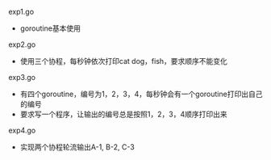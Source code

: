 exp1.go 
- goroutine基本使用

exp2.go
- 使用三个协程，每秒钟依次打印cat dog，fish，要求顺序不能变化

exp3.go 
- 有四个goroutine，编号为1，2，3，4，每秒钟会有一个goroutine打印出自己的编号
- 要求写一个程序，让输出的编号总是按照1，2，3，4顺序打印出来

exp4.go
- 实现两个协程轮流输出A-1, B-2, C-3